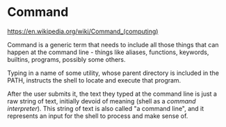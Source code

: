 # Command

https://en.wikipedia.org/wiki/Command_(computing)

Command is a generic term that needs to include all those things that can happen at the command line - things like aliases, functions, keywords, builtins, programs, possibly some others.

Typing in a name of some utility, whose parent directory is included in the PATH, instructs the shell to locate and execute that program. 

After the user submits it, the text they typed at the command line is just a raw string of text, initially devoid of meaning (shell as a *command interpreter*). This string of text is also called "a command line", and it represents an input for the shell to process and make sense of. 

